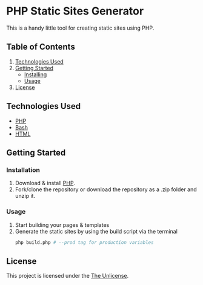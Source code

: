 # PHP Static Sites Generator
This is a handy little tool for creating static sites using PHP.
## Table of Contents
1. [Technologies Used](#technologies-used)
2. [Getting Started](#getting-started)
    - [Installing](#installing)
    - [Usage](#usage)
3. [License](#license)
## Technologies Used
- [PHP](https://www.php.net/)
- [Bash](https://www.gnu.org/software/bash/manual/bash.html)
- [HTML](https://www.w3schools.com/html/)
## Getting Started
### Installation
1. Download & install [PHP](https://www.php.net/downloads).
1. Fork/clone the repository or download the repository as a .zip folder and unzip it.
### Usage
1. Start building your pages & templates
1. Generate the static sites by using the build script via the terminal
    ```bash
    php build.php # --prod tag for production variables
    ```
<!-- TODO: ## Testing -->
<!-- TODO: ## Contributing -->
## License
This project is licensed under the [The Unlicense](https://choosealicense.com/licenses/unlicense/).